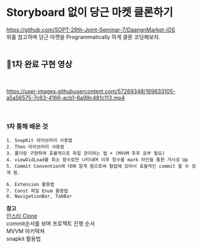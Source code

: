 # Storyboard 없이 당근 마켓 클론하기

https://github.com/SOPT-29th-Joint-Seminar-7/DaangnMarket-iOS </br>
위를 참고하며 당근 마켓을 Programmatically 하게 클론 코딩해보자. </br>
</br>

## 🥕1차 완료 구현 영상
</br>

https://user-images.githubusercontent.com/57269348/169633105-a5a56575-7c63-4166-acb1-8a99c481c113.mp4


</br>

### 1차 통해 배운 것 </br>
```
1. SnapKit 라이브러리 사용법 
2. Then 라이브러리 사용법
3. 폴더링 구현하여 효율적으로 파일 관리하는 법 + (MVVM 추후 공부 필요)
4. viewDidLoad를 최소 함수로만 나타내며 이후 함수를 mark 라인을 통한 가시성 Up 
5. Commit Convention에 대해 알게 됨으로써 협업에 있어서 효율적인 commit 할 수 있게 됨.

6. Extension 활용법
7. Const 파일 Enum 활용법 
8. NavigationBar, TabBar
```

**참고**</br>
[인스타 Clone](https://github.com/30th-THE-SOPT-iOS-Part/KimSoYeon) </br>
commit순서를 보며 프로젝트 진행 순서</br>
MVVM 아키텍쳐</br>
snapkit 활용법</br> 


